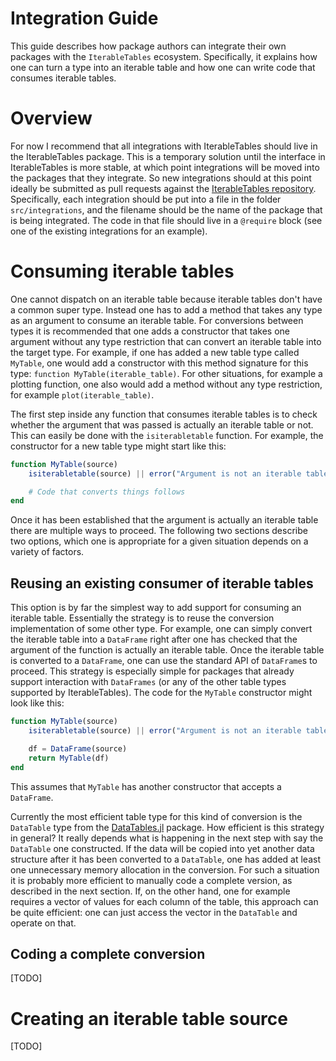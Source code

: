 # Integration Guide

This guide describes how package authors can integrate their own packages
with the `IterableTables` ecosystem. Specifically, it explains how
one can turn a type into an iterable table and how one can write code
that consumes iterable tables.

# Overview

For now I recommend that all integrations with IterableTables should live
in the IterableTables package. This is a temporary solution until the
interface in IterableTables is more stable, at which point integrations
will be moved into the packages that they integrate. So new integrations
should at this point ideally be submitted as pull requests against the
[IterableTables repository](https://github.com/davidanthoff/IterableTables.jl).
Specifically, each integration should be put into a file in the folder
`src/integrations`, and the filename should be the name of the package
that is being integrated. The code in that file should live in a
`@require` block (see one of the existing integrations for an example).

# Consuming iterable tables

One cannot dispatch on an iterable table because iterable tables don't
have a common super type. Instead one has to add a method that takes any
type as an argument to consume an iterable table. For conversions between
types it is recommended that one adds a constructor that takes one argument
without any type restriction that can convert an iterable table into the
target type. For example, if one has added a new table type called `MyTable`,
one would add a constructor with this method signature for this type:
`function MyTable(iterable_table)`. For other situations, for example a
plotting function, one also would add a method without any type restriction,
for example `plot(iterable_table)`.

The first step inside any function that consumes iterable tables is to check
whether the argument that was passed is actually an iterable table or not.
This can easily be done with the `isiterabletable` function. For example,
the constructor for a new table type might start like this:
```julia
function MyTable(source)
    isiterabletable(source) || error("Argument is not an iterable table.")

    # Code that converts things follows
end
```
Once it has been established that the argument is actually an iterable
table there are multiple ways to proceed. The following two sections
describe two options, which one is appropriate for a given situation
depends on a variety of factors.

## Reusing an existing consumer of iterable tables

This option is by far the simplest way to add support for consuming an
iterable table. Essentially the strategy is to reuse the conversion
implementation of some other type. For example, one can simply convert
the iterable table into a `DataFrame` right after one has checked that
the argument of the function is actually an iterable table. Once the
iterable table is converted to a `DataFrame`, one can use the standard
API of `DataFrame`s to proceed. This strategy is especially simple for
packages that already support interaction with `DataFrames` (or any of
the other table types supported by IterableTables). The code for the
``MyTable`` constructor might look like this:
```julia
function MyTable(source)
    isiterabletable(source) || error("Argument is not an iterable table.")

    df = DataFrame(source)
    return MyTable(df)
end
```
This assumes that `MyTable` has another constructor that accepts a
`DataFrame`.

Currently the most efficient table type for this kind of conversion is
the `DataTable` type from the [DataTables.jl](https://github.com/JuliaData/DataTables.jl)
package. How efficient is this strategy in general? It really depends
what is happening in the next step with say the `DataTable` one constructed.
If the data will be copied into yet another data structure after it has
been converted to a `DataTable`, one has added at least one unnecessary
memory allocation in the conversion. For such a situation it is probably
more efficient to manually code a complete version, as described in the
next section. If, on the other hand, one for example requires a vector of
values for each column of the table, this approach can be quite efficient:
one can just access the vector in the `DataTable` and operate on that.

## Coding a complete conversion

[TODO]

# Creating an iterable table source

[TODO]

